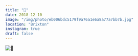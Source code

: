 ```yaml
---
title: "🏺"
date: 2018-12-10
image: "/img/photo/eb006bdc5179f9a76a1e6a8a77a7bb7b.jpg"
location: "Brixton"
instagram: true
draft: false
---
```


![🏺](/img/photo/eb006bdc5179f9a76a1e6a8a77a7bb7b.jpg)
